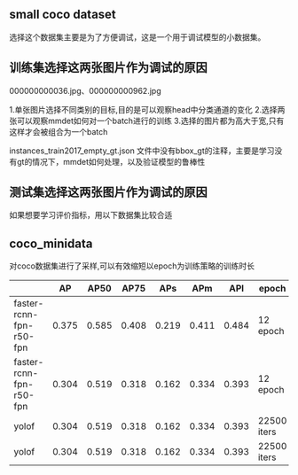 ## small coco dataset
选择这个数据集主要是为了方便调试，这是一个用于调试模型的小数据集。

## 训练集选择这两张图片作为调试的原因

000000000036.jpg、000000000962.jpg

1.单张图片选择不同类别的目标,目的是可以观察head中分类通道的变化
2.选择两张可以观察mmdet如何对一个batch进行的训练
3.选择的图片都为高大于宽,只有这样才会被组合为一个batch

instances_train2017_empty_gt.json 文件中没有bbox_gt的注释，主要是学习没有gt的情况下，mmdet如何处理，以及验证模型的鲁棒性

## 测试集选择这两张图片作为调试的原因

如果想要学习评价指标，用以下数据集比较合适

## coco_minidata

对coco数据集进行了采样,可以有效缩短以epoch为训练策略的训练时长

|                              | AP      | AP50   | AP75   | APs    | APm    | APl    | epoch    |dataset    |time    |gpu    |
| ---------------------------- | ------- | ------ | ------ | ------ | ------ | ------ |------ |------ |------ |------ |
| faster-rcnn-fpn-r50-fpn | 0.375  | 0.585 | 0.408 | 0.219 | 0.411 | 0.484 |12 epoch |coco |2 days |v100 |
| faster-rcnn-fpn-r50-fpn | 0.304  | 0.519 | 0.318 | 0.162 | 0.334 |  0.393 |12 epoch|mini_coco |14 hours |v100 |
| yolof | 0.304  | 0.519 | 0.318 | 0.162 | 0.334 |  0.393 |22500 iters |mini_coco |6 hours |v100 |
| yolof | 0.304  | 0.519 | 0.318 | 0.162 | 0.334 |  0.393 |22500 iters |mini_coco |14 hours |v100 |







